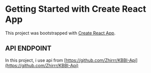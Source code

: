 # Getting Started with Create React App

This project was bootstrapped with [Create React App](https://github.com/facebook/create-react-app).

## API ENDPOINT

In this project, i use api from [https://github.com/Zhirrr/KBBI-Api](https://github.com/Zhirrr/KBBI-Api)
